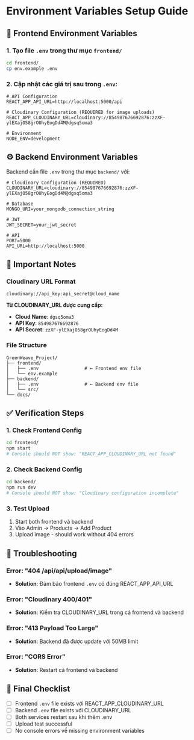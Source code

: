 # Environment Variables Setup Guide

## 🔧 **Frontend Environment Variables**

### 1. Tạo file `.env` trong thư mục `frontend/`

```bash
cd frontend/
cp env.example .env
```

### 2. Cập nhật các giá trị sau trong `.env`:

```env
# API Configuration
REACT_APP_API_URL=http://localhost:5000/api

# Cloudinary Configuration (REQUIRED for image uploads)
REACT_APP_CLOUDINARY_URL=cloudinary://854987676692876:zzXF-ylEXajO58grOUhyEogDd4M@dgsq5oma3

# Environment
NODE_ENV=development
```

## ⚙️ **Backend Environment Variables**

Backend cần file `.env` trong thư mục `backend/` với:

```env
# Cloudinary Configuration (REQUIRED)
CLOUDINARY_URL=cloudinary://854987676692876:zzXF-ylEXajO58grOUhyEogDd4M@dgsq5oma3

# Database
MONGO_URI=your_mongodb_connection_string

# JWT
JWT_SECRET=your_jwt_secret

# API
PORT=5000
API_URL=http://localhost:5000
```

## 🚨 **Important Notes**

### Cloudinary URL Format
```
cloudinary://api_key:api_secret@cloud_name
```

**Từ CLOUDINARY_URL được cung cấp:**
- **Cloud Name**: `dgsq5oma3`
- **API Key**: `854987676692876`
- **API Secret**: `zzXF-ylEXajO58grOUhyEogDd4M`

### File Structure
```
GreenWeave_Project/
├── frontend/
│   ├── .env                 # ← Frontend env file
│   └── env.example
├── backend/
│   ├── .env                 # ← Backend env file
│   └── src/
└── docs/
```

## ✅ **Verification Steps**

### 1. Check Frontend Config
```bash
cd frontend/
npm start
# Console should NOT show: "REACT_APP_CLOUDINARY_URL not found"
```

### 2. Check Backend Config
```bash
cd backend/
npm run dev
# Console should NOT show: "Cloudinary configuration incomplete"
```

### 3. Test Upload
1. Start both frontend và backend
2. Vào Admin → Products → Add Product
3. Upload image - should work without 404 errors

## 🔧 **Troubleshooting**

### Error: "404 /api/api/upload/image"
- **Solution**: Đảm bảo frontend `.env` có đúng REACT_APP_API_URL

### Error: "Cloudinary 400/401"
- **Solution**: Kiểm tra CLOUDINARY_URL trong cả frontend và backend

### Error: "413 Payload Too Large"
- **Solution**: Backend đã được update với 50MB limit

### Error: "CORS Error"
- **Solution**: Restart cả frontend và backend

## 🎯 **Final Checklist**

- [ ] Frontend `.env` file exists với REACT_APP_CLOUDINARY_URL
- [ ] Backend `.env` file exists với CLOUDINARY_URL
- [ ] Both services restart sau khi thêm .env
- [ ] Upload test successful
- [ ] No console errors về missing environment variables 
